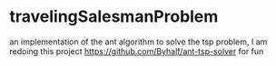 # travelingSalesmanProblem
an implementation of the ant algorithm to solve the tsp problem, I am redoing this project https://github.com/Byhalf/ant-tsp-solver for fun 

